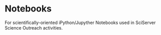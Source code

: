 # Notebooks
For scientifically-oriented iPython/Jupyther Notebooks used in SciServer Science Outreach activities.

